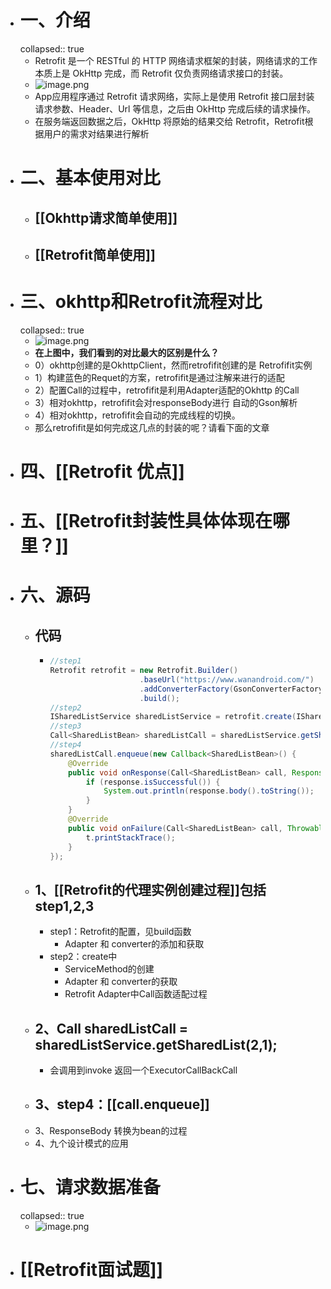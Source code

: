 - # 一、介绍
  collapsed:: true
	- Retrofit 是一个 RESTful 的 HTTP 网络请求框架的封装，网络请求的工作本质上是 OkHttp 完成，而 Retrofit 仅负责网络请求接口的封装。
	- ![image.png](../assets/image_1689778396836_0.png)
	- App应用程序通过 Retrofit 请求网络，实际上是使用 Retrofit 接口层封装请求参数、Header、Url 等信息，之后由 OkHttp 完成后续的请求操作。
	- 在服务端返回数据之后，OkHttp 将原始的结果交给 Retrofit，Retrofit根据用户的需求对结果进行解析
- # 二、基本使用对比
	- ## [[Okhttp请求简单使用]]
	- ## [[Retrofit简单使用]]
- # 三、okhttp和Retrofit流程对比
  collapsed:: true
	- ![image.png](../assets/image_1689779428056_0.png)
	- **在上图中，我们看到的对比最大的区别是什么？**
	- 0）okhttp创建的是OkhttpClient，然而retrofifit创建的是 Retrofifit实例
	- 1）构建蓝色的Requet的方案，retrofifit是通过注解来进行的适配
	- 2）配置Call的过程中，retrofifit是利用Adapter适配的Okhttp 的Call
	- 3）相对okhttp，retrofifit会对responseBody进行 自动的Gson解析
	- 4）相对okhttp，retrofifit会自动的完成线程的切换。
	- 那么retrofifit是如何完成这几点的封装的呢？请看下面的文章
- # 四、[[Retrofit 优点]]
- # 五、[[Retrofit封装性具体体现在哪里？]]
- # 六、源码
	- ## 代码
		- ```java
		  //step1
		  Retrofit retrofit = new Retrofit.Builder()
		                      .baseUrl("https://www.wanandroid.com/")
		                      .addConverterFactory(GsonConverterFactory.create(new Gson()))
		                      .build();
		  //step2
		  ISharedListService sharedListService = retrofit.create(ISharedListService.class);
		  //step3
		  Call<SharedListBean> sharedListCall = sharedListService.getSharedList(2,1);
		  //step4
		  sharedListCall.enqueue(new Callback<SharedListBean>() {
		      @Override
		      public void onResponse(Call<SharedListBean> call, Response<SharedListBean> response{
		          if (response.isSuccessful()) {
		              System.out.println(response.body().toString());
		          }
		      }
		      @Override
		      public void onFailure(Call<SharedListBean> call, Throwable t) {
		          t.printStackTrace();
		      }
		  });
		  ```
	- ## 1、[[Retrofit的代理实例创建过程]]包括step1,2,3
		- step1：Retrofit的配置，见build函数
			- Adapter 和 converter的添加和获取
		- step2：create中
			- ServiceMethod的创建
			- Adapter 和 converter的获取
			- Retrofit Adapter中Call<T>函数适配过程
	- ## 2、Call<SharedListBean> sharedListCall = sharedListService.getSharedList(2,1);
		- 会调用到invoke 返回一个ExecutorCallBackCall
	- ## 3、step4：[[call.enqueue]]
	- 3、ResponseBody 转换为bean的过程
	- 4、九个设计模式的应用
- # 七、请求数据准备
  collapsed:: true
	- ![image.png](../assets/image_1689764010498_0.png)
- # [[Retrofit面试题]]